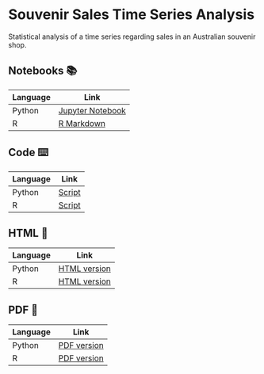 # Souvenir Sales Time Series Analysis
 Statistical analysis of a time series regarding sales in an Australian souvenir shop.


## Notebooks :books: 

| Language | Link                                                                                                                                                    |
|----------|---------------------------------------------------------------------------------------------------------------------------------------------------------|
| Python   | [Jupyter Notebook](https://github.com/giovanni-cutri/souvenir-sales-time-series-analysis/blob/main/notebooks/souvenir-sales-time-series-analysis.ipynb) |
| R        | [R Markdown](https://github.com/giovanni-cutri/souvenir-sales-time-series-analysis/blob/main/notebooks/souvenir-sales-time-series-analysis.Rmd)         |


## Code :keyboard:

| Language | Link                                                                                                                                  |
|----------|---------------------------------------------------------------------------------------------------------------------------------------|
| Python   | [Script](https://github.com/giovanni-cutri/souvenir-sales-time-series-analysis/blob/main/code/souvenir-sales-time-series-analysis.py) |
| R        | [Script](https://github.com/giovanni-cutri/souvenir-sales-time-series-analysis/blob/main/code/souvenir-sales-time-series-analysis.R)  |


## HTML :scroll:

| Language | Link                                                                                                                                                 |
|----------|------------------------------------------------------------------------------------------------------------------------------------------------------|
| Python   | [HTML version](https://github.com/giovanni-cutri/souvenir-sales-time-series-analysis/blob/main/html/souvenir-sales-time-series-analysis-python.html) |
| R        | [HTML version](https://github.com/giovanni-cutri/souvenir-sales-time-series-analysis/blob/main/html/souvenir-sales-time-series-analysis-r.html)      |


## PDF :book:

| Language | Link                                                                                                                                              |
|----------|---------------------------------------------------------------------------------------------------------------------------------------------------|
| Python   | [PDF version](https://github.com/giovanni-cutri/souvenir-sales-time-series-analysis/blob/main/pdf/souvenir-sales-time-series-analysis-python.pdf) |
| R        | [PDF version](https://github.com/giovanni-cutri/souvenir-sales-time-series-analysis/blob/main/pdf/souvenir-sales-time-series-analysis-r.pdf)      |
